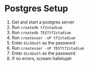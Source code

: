 Postgres Setup
=============

1. Get and start a postgres server
2. Run `createdb tf2stadium`
3. Run `createdb TESTtf2stadium`
4. Run `createuser -sP tf2stadium`
5. Enter `dickbutt` as the password
6. Run `createuser -sP TESTtf2stadium`
7. Enter `dickbutt` as the password
8. If no errors, scream hallelujah
